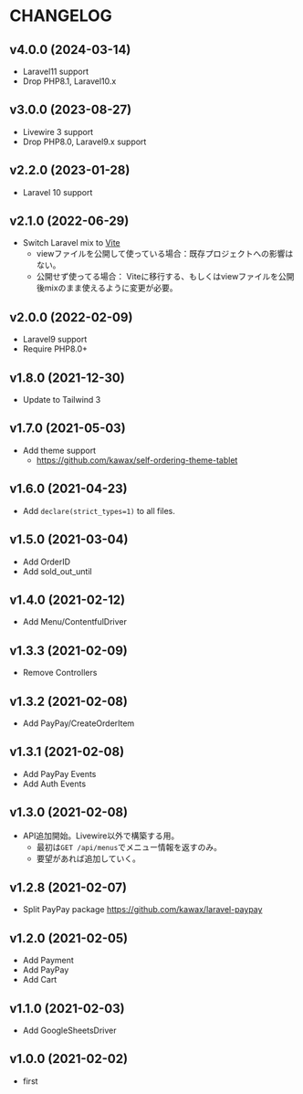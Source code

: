 # CHANGELOG

## v4.0.0 (2024-03-14)
- Laravel11 support
- Drop PHP8.1, Laravel10.x

## v3.0.0 (2023-08-27)
- Livewire 3 support
- Drop PHP8.0, Laravel9.x support

## v2.2.0 (2023-01-28)
- Laravel 10 support

## v2.1.0 (2022-06-29)
- Switch Laravel mix to [Vite](https://github.com/laravel/vite-plugin)
  - viewファイルを公開して使っている場合：既存プロジェクトへの影響はない。
  - 公開せず使ってる場合： Viteに移行する、もしくはviewファイルを公開後mixのまま使えるように変更が必要。

## v2.0.0 (2022-02-09)
- Laravel9 support
- Require PHP8.0+

## v1.8.0 (2021-12-30)
- Update to Tailwind 3

## v1.7.0 (2021-05-03)
- Add theme support
  - https://github.com/kawax/self-ordering-theme-tablet

## v1.6.0 (2021-04-23)
- Add `declare(strict_types=1)` to all files.

## v1.5.0 (2021-03-04)
- Add OrderID
- Add sold_out_until

## v1.4.0 (2021-02-12)
- Add Menu/ContentfulDriver

## v1.3.3 (2021-02-09)
- Remove Controllers

## v1.3.2 (2021-02-08)
- Add PayPay/CreateOrderItem

## v1.3.1 (2021-02-08)
- Add PayPay Events
- Add Auth Events

## v1.3.0 (2021-02-08)
- API追加開始。Livewire以外で構築する用。
  - 最初は`GET /api/menus`でメニュー情報を返すのみ。
  - 要望があれば追加していく。

## v1.2.8 (2021-02-07)
- Split PayPay package https://github.com/kawax/laravel-paypay

## v1.2.0 (2021-02-05)
- Add Payment
- Add PayPay
- Add Cart

## v1.1.0 (2021-02-03)
- Add GoogleSheetsDriver

## v1.0.0 (2021-02-02)
- first

